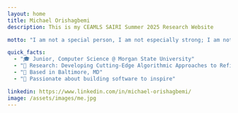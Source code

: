 ```yaml
---
layout: home
title: Michael Orishagbemi
description: This is my CEAMLS SAIRI Summer 2025 Research Website

motto: "I am not a special person, I am not especially strong; I am not especially gifted. I simply do not like to show my weakness, and I hate to lose, so I am a person who tries hard. That's all there is to me."

quick_facts:
  - "🎓 Junior, Computer Science @ Morgan State University"
  - "🔬 Research: Developing Cutting-Edge Algorithmic Approaches to Refine Machine Learning Systems for Complex Nonlinear Optimization in Biomedical Research"
  - "📍 Based in Baltimore, MD"
  - "🚀 Passionate about building software to inspire"

linkedin: https://www.linkedin.com/in/michael-orishagbemi/
image: /assets/images/me.jpg
---
```

